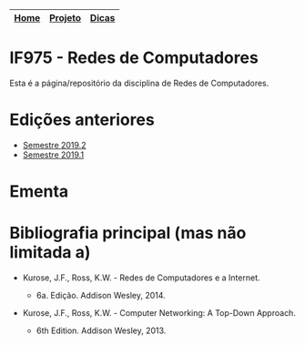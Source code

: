 |[Home][1]|[Projeto][2]|[Dicas][3]|
|----|----|----|

# IF975 - Redes de Computadores

Esta é a página/repositório da disciplina de Redes de Computadores.

# Edições anteriores

- [Semestre 2019.2][4]
- [Semestre 2019.1][5]

# Ementa

# Bibliografia principal (mas não limitada a)

- Kurose, J.F., Ross, K.W. - Redes de Computadores e a Internet.
  - 6a. Edição. Addison Wesley, 2014.

- Kurose, J.F., Ross, K.W. - Computer Networking: A Top-Down Approach.
  - 6th Edition. Addison Wesley, 2013.


[1]: https://github.com/isactomaz/if975/blob/master/README.md
[2]: https://github.com/isactomaz/if975/blob/master/pages/project.md
[3]: https://github.com/isactomaz/if975/blob/master/pages/tips.md
[4]: https://cin.ufpe.br/~kld/IF975-2019.2.html
[5]: https://cin.ufpe.br/~kld/IF975-2019.1.html

